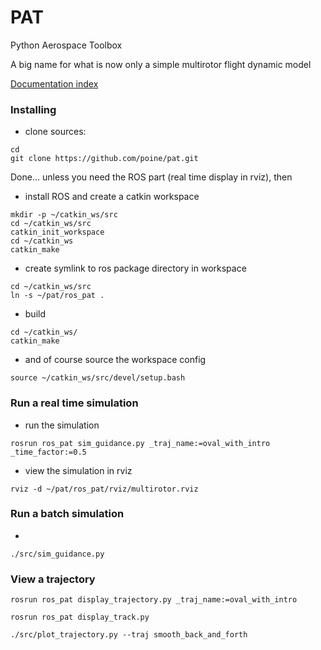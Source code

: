 # PAT
Python Aerospace Toolbox

A big name for what is now only a simple multirotor flight dynamic model


[Documentation index](https://poine.github.io/pat)



### Installing

 * clone sources:
 ```
 cd
 git clone https://github.com/poine/pat.git
 ```

Done... unless you need the ROS part (real time display in rviz), then

* install ROS and create a catkin workspace
 ```
mkdir -p ~/catkin_ws/src
cd ~/catkin_ws/src
catkin_init_workspace
cd ~/catkin_ws
catkin_make
```
  * create symlink to ros package directory in workspace
```
cd ~/catkin_ws/src
ln -s ~/pat/ros_pat .
``` 
  * build 
```
cd ~/catkin_ws/
catkin_make
```
 * and of course source the workspace config
 ```
source ~/catkin_ws/src/devel/setup.bash
```

### Run a real time simulation
 * run the simulation
```
rosrun ros_pat sim_guidance.py _traj_name:=oval_with_intro _time_factor:=0.5
```
  * view the simulation in rviz
```
rviz -d ~/pat/ros_pat/rviz/multirotor.rviz
```

### Run a batch simulation
* 
```
./src/sim_guidance.py
```

### View a trajectory

```
rosrun ros_pat display_trajectory.py _traj_name:=oval_with_intro
```

```
rosrun ros_pat display_track.py
```

```
./src/plot_trajectory.py --traj smooth_back_and_forth
```
